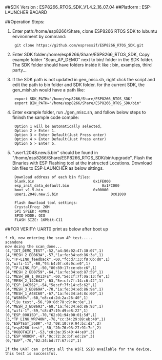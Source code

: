 ##SDK Version : ESP8266_RTOS_SDK_V1.4.2_16_07_04
##Platform : ESP-LAUNCHER BAOARD

##Operation Steps:

1. Enter path:/home/esp8266/Share, clone ESP8266 RTOS SDK to lubuntu environment by command: 
       
		git clone https://github.com/espressif/ESP8266_RTOS_SDK.git 
	   
2. Enter SDK folder:/home/esp8266/Share/ESP8266_RTOS_SDK, Copy example folder "Scan_AP_DEMO" next to bin/ folder in the SDK folder. The SDK folder should have folders inside it like : bin, examples, third party...

3. If the SDK path is not updated in gen_misc.sh, right click the script and edit the path to bin folder and SDK folder. for the current SDK, the gen_mish.sh would have a path like:
       
		export SDK_PATH="/home/esp8266/Share/ESP8266_RTOS_SDK"
		export BIN_PATH="/home/esp8266/Share/ESP8266_RTOS_SDK/bin"
	   
4. Enter example folder, run ./gen_misc.sh, and follow below steps to fininsh the sample code compile:
	
		Option 1 will be automatically selected, 
		Option 2 > Enter 1. 
		Option 3 > Enter Default(Just Press enter)
		Option 4 > Enter Default(Just Press enter)
		Option 5 > Enter 5.
	   
5. "user1.2048.new.5.bin" should be found in "/home/esp8266/Share/ESP8266_RTOS_SDK/bin/upgrade", Flash the Binaries with ESP Flashing tool at the instructed Locations. Download bin files to ESP-LAUNCHER as below sittings.
		
		Download address of each bin files:
		blank.bin				            0x1FE000
		esp_init_data_default.bin			    0x1FC000
		boot_v1.5.bin					    0x00000
		user1.2048.new.5.bin			            0x01000
		
		Flash download tool settings:
		CrystalFreq: 26M
		SPI SPEED: 40MHz
		SPID MODE: QIO
		FLASH SIZE: 16Mbit-C11
		
##FOR VERIFY: 
UART0 print as below after boot up
	
	f r0, now entering the scan AP test..... 
	scandone
	now doing the scan_done... 
	(4,"IOT_DEMO_TEST",-52,"a4:56:02:47:30:07",1)
	(4,"MESH_2_ED863A",-57,"1a:fe:34:ed:86:3a",1)
	(0,"TP-LINK_feedback",-60,"fc:d7:33:f8:6b:d0",1)
	(3,"wifi-11",-60,"94:b4:0f:c6:0c:e0",1)
	(0,"TP-LINK_FD",-50,"80:89:17:ce:eb:c6",1)
	(4,"MESH_2_ED8759",-64,"1a:fe:34:ed:87:59",1)
	(3,"MESH_BH_1_0A13FE",-60,"5e:cf:7f:0a:13:fe",1)
	(4,"MESH_2_14C642",-63,"5e:cf:7f:14:c6:42",1)
	(0,"ESP_14C562",-54,"5e:cf:7f:14:c5:62",1)
	(4,"MESH_3_ED869A",-70,"1a:fe:34:ed:86:9a",1)
	(4,"MESH_1_A48C60",-67,"1a:fe:34:a4:8c:60",1)
	(4,"WS860s",-60,"e8:cd:2d:2a:26:40",1)
	(0,"liu_test",-56,"90:8d:78:c9:0c:8e",1)
	(4,"MESH_3_ED8693",-68,"1a:fe:34:ed:86:93",1)
	(4,"wifi-1",-59,"c8:d7:19:d9:e8:22",1)
	(0,"ESP_00015D",-70,"62:01:94:00:01:5d",1)
	(3,"TP_LINK_WR740N",-78,"cc:34:29:89:eb:40",1)
	(0,"ESPTEST_360R",-43,"08:10:79:94:bc:d2",2)
	(4,"esp8266-test",-50,"20:76:93:27:91:7c",2)
	(3,"ROBOTWIFI",-53,"c8:3a:35:40:44:e0",3)
	(3,"ESP_WROOM",-67,"0c:72:2c:bf:ed:2e",3)
	(0,"EAP",-70,"02:24:bd:77:67:c2",1)
	
	If the UART can  prints all the WiFi SSID available for the device, this test is successful.  
